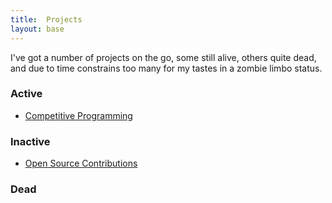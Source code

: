 ```yaml
---
title:  Projects
layout: base
---
```


I've got a number of projects on the go, some still alive, others quite dead, and due to time constrains too many for my tastes in a zombie limbo status.

### Active

- [Competitive Programming](/projects/competition.html)

### Inactive

- [Open Source Contributions](/projects/open_source.html)

### Dead

